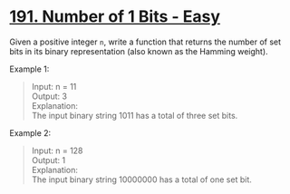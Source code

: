 # [191. Number of 1 Bits - Easy](https://leetcode.com/problems/number-of-1-bits/description/)

Given a positive integer `n`, write a function that returns the number of 
set bits in its binary representation (also known as the Hamming weight).

Example 1:

> Input: n = 11  
> Output: 3  
> Explanation:  
> The input binary string 1011 has a total of three set bits.  

Example 2:

> Input: n = 128  
> Output: 1  
> Explanation:  
> The input binary string 10000000 has a total of one set bit.